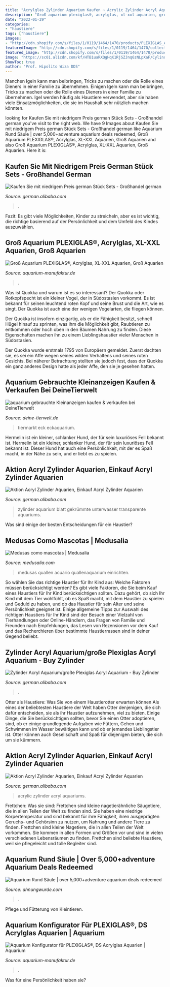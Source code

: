 ```yaml
---
title: "Acrylglas Zylinder Aquarium Kaufen ~ Acrylic Zylinder Acryl Aquariums"
description: "Groß aquarium plexiglas®, acrylglas, xl-xxl aquarien, groß aquarien"
date: "2022-01-29"
categories:
- "haustiere"
tags: ["haustiere"]
images:
- "http://cdn.shopify.com/s/files/1/0119/1464/1470/products/PLEXIGLAS_Acrylglas_Aquarium_Aquarien_Aquariumbau_1200x1200.jpg?v=1575928139"
featuredImage: "http://cdn.shopify.com/s/files/1/0119/1464/1470/collections/Was_kostet_ein_XL_XXL_Gross_Aquarium_in_Acrylglas_PLEXIGLAS_1200x1200.jpg?v=1572001665"
featured_image: "http://cdn.shopify.com/s/files/1/0119/1464/1470/products/PLEXIGLAS_Acrylglas_Aquarium_Aquarien_Aquariumbau_1200x1200.jpg?v=1575928139"
image: "https://sc01.alicdn.com/kf/HTB1uaRXQgHqK1RjSZJnq6zNLpXaF/Cylinder-acrylic-aquarium-large-plexiglass-acrylic-fish.jpg"
ShowToc: true
author: "Prof. Hipolito Wiza DDS"
---
```



Manchen Igeln kann man beibringen, Tricks zu machen oder die Rolle eines Dieners in einer Familie zu übernehmen.
Einigen Igeln kann man beibringen, Tricks zu machen oder die Rolle eines Dieners in einer Familie zu übernehmen. Igel werden häufig als Haustiere verwendet, aber sie haben viele Einsatzmöglichkeiten, die sie im Haushalt sehr nützlich machen könnten.

	

		
looking for Kaufen Sie mit niedrigem Preis german Stück Sets - Großhandel german you've visit to the right web. We have 9 Images about Kaufen Sie mit niedrigem Preis german Stück Sets - Großhandel german like Aquarium Rund Säule | over 5,000+adventure aquarium deals redeemed, Groß Aquarium PLEXIGLAS®, Acrylglas, XL-XXL Aquarien, Groß Aquarien and also Groß Aquarium PLEXIGLAS®, Acrylglas, XL-XXL Aquarien, Groß Aquarien. Here it is:
		
    
## Kaufen Sie Mit Niedrigem Preis German Stück Sets - Großhandel German

<img loading=lazy src="https://sc01.alicdn.com/kf/HTB1uaRXQgHqK1RjSZJnq6zNLpXaF/Cylinder-acrylic-aquarium-large-plexiglass-acrylic-fish.jpg" onerror="this.onerror=null;this.src='https://tse4.mm.bing.net/th?id=OIP.vxI1I2TSGX6TnWONoFA-KwHaHa&amp;pid=15.1';" alt="Kaufen Sie mit niedrigem Preis german Stück Sets - Großhandel german">

_Source: german.alibaba.com_

>. 

	

Fazit: Es gibt viele Möglichkeiten, Kinder zu streicheln, aber es ist wichtig, die richtige basierend auf der Persönlichkeit und dem Umfeld des Kindes auszuwählen.

    
## Groß Aquarium PLEXIGLAS®, Acrylglas, XL-XXL Aquarien, Groß Aquarien

<img loading=lazy src="http://cdn.shopify.com/s/files/1/0119/1464/1470/collections/Was_kostet_ein_XL_XXL_Gross_Aquarium_in_Acrylglas_PLEXIGLAS_1200x1200.jpg?v=1572001665" onerror="this.onerror=null;this.src='https://tse1.mm.bing.net/th?id=OIP.FWyMddHs1pOWfou_geI2WgHaEk&amp;pid=15.1';" alt="Groß Aquarium PLEXIGLAS®, Acrylglas, XL-XXL Aquarien, Groß Aquarien">

_Source: aquarium-manufaktur.de_

>. 

	

Was ist Quokka und warum ist es so interessant?
Der Quokka oder Rotkopfspecht ist ein kleiner Vogel, der in Südostasien vorkommt. Es ist bekannt für seinen leuchtend roten Kopf und seine Brust und die Art, wie es singt. Der Quokka ist auch eine der wenigen Vogelarten, die fliegen können.


Der Quokka ist insofern einzigartig, als er die Fähigkeit besitzt, schnell Hügel hinauf zu sprinten, was ihm die Möglichkeit gibt, Raubtieren zu entkommen oder hoch oben in den Bäumen Nahrung zu finden. Diese Eigenschaften machen ihn zu einem Lieblingshaustier vieler Menschen in Südostasien.



Der Quokka wurde erstmals 1795 von Europäern gemeldet. Zuerst dachten sie, es sei ein Affe wegen seines wilden Verhaltens und seines roten Gesichts. Bei näherer Betrachtung stellten sie jedoch fest, dass der Quokka ein ganz anderes Design hatte als jeder Affe, den sie je gesehen hatten.

    
## Aquarium Gebrauchte Kleinanzeigen Kaufen &amp; Verkaufen Bei DeineTierwelt

<img loading=lazy src="https://pic5.qimage.de/05/00/45/238450005.jpg" onerror="this.onerror=null;this.src='https://tse3.mm.bing.net/th?id=OIP.6Nhy6lKDscpPfi16DypS8wHaNK&amp;pid=15.1';" alt="aquarium gebrauchte Kleinanzeigen kaufen &amp; verkaufen bei DeineTierwelt">

_Source: deine-tierwelt.de_

>tiermarkt eck eckaquarium. 

	

Hermelin ist ein kleiner, schlanker Hund, der für sein luxuriöses Fell bekannt ist.
Hermelin ist ein kleiner, schlanker Hund, der für sein luxuriöses Fell bekannt ist. Dieser Hund hat auch eine Persönlichkeit, mit der es Spaß macht, in der Nähe zu sein, und er liebt es zu spielen.

    
## Aktion Acryl Zylinder Aquarien, Einkauf Acryl Zylinder Aquarien

<img loading=lazy src="https://sc02.alicdn.com/kf/H4884c3dab07f49b98c022a0571173587f.jpg_220x220.jpg" onerror="this.onerror=null;this.src='https://tse3.mm.bing.net/th?id=OIP.DN18wnupPt7JYkLV6Cm4HwAAAA&amp;pid=15.1';" alt="Aktion Acryl Zylinder Aquarien, Einkauf Acryl Zylinder Aquarien">

_Source: german.alibaba.com_

>zylinder aquarium blatt gekrümmte unterwasser transparente aquariums. 

	

Was sind einige der besten Entscheidungen für ein Haustier?

    
## Medusas Como Mascotas | Medusalia

<img loading=lazy src="https://www.medusalia.com/wp-content/uploads/2016/01/Acuario-de-medusas-pulse80-medusa-luna-decoracion.jpg" onerror="this.onerror=null;this.src='https://tse4.mm.bing.net/th?id=OIP.gUqwk38WJ0EED1zH4nOdcwHaE8&amp;pid=15.1';" alt="Medusas como mascotas | Medusalia">

_Source: medusalia.com_

>medusas quallen acuario quallenaquarium einrichten. 

	

So wählen Sie das richtige Haustier für Ihr Kind aus: Welche Faktoren müssen berücksichtigt werden?
Es gibt viele Faktoren, die Sie beim Kauf eines Haustiers für Ihr Kind berücksichtigen sollten. Dazu gehört, ob sich Ihr Kind mit dem Tier wohlfühlt, ob es Spaß macht, mit dem Haustier zu spielen und Geduld zu haben, und ob das Haustier für sein Alter und seine Persönlichkeit geeignet ist. Einige allgemeine Tipps zur Auswahl des richtigen Haustiers für Ihr Kind sind der Besuch einer Vielzahl von Tierhandlungen oder Online-Händlern, das Fragen von Familie und Freunden nach Empfehlungen, das Lesen von Rezensionen vor dem Kauf und das Recherchieren über bestimmte Haustierrassen sind in deiner Gegend beliebt.

    
## Zylinder Acryl Aquarium/große Plexiglas Acryl Aquarium - Buy Zylinder

<img loading=lazy src="https://sc01.alicdn.com/kf/HTB1n_QCOXXXXXXsapXXq6xXFXXXj/205949500/HTB1n_QCOXXXXXXsapXXq6xXFXXXj.jpg" onerror="this.onerror=null;this.src='https://tse2.mm.bing.net/th?id=OIP.-LxRN3x5E81GjX9ptqrYsQHaFj&amp;pid=15.1';" alt="Zylinder Acryl Aquarium/große Plexiglas Acryl Aquarium - Buy Zylinder">

_Source: german.alibaba.com_

>. 

	

Otter als Haustiere: Was Sie von einem Haustierotter erwarten können
Als eines der beliebtesten Haustiere der Welt haben Otter denjenigen, die sich dafür entscheiden, sie als ihr Haustier aufzunehmen, viel zu bieten. Einige Dinge, die Sie berücksichtigen sollten, bevor Sie einen Otter adoptieren, sind, ob er einige grundlegende Aufgaben wie Füttern, Gehen und Schwimmen im Wasser bewältigen kann und ob er jemandes Lieblingstier ist. Otter können auch Gesellschaft und Spaß für diejenigen bieten, die sich um sie kümmern.

    
## Aktion Acryl Zylinder Aquarien, Einkauf Acryl Zylinder Aquarien

<img loading=lazy src="http://sc02.alicdn.com/kf/HTB1O86MtVGWBuNjy0Fbq6z4sXXaw.jpg_220x220.jpg" onerror="this.onerror=null;this.src='https://tse4.mm.bing.net/th?id=OIP.E0lC2-JXpjZDRDmDdfTSHQAAAA&amp;pid=15.1';" alt="Aktion Acryl Zylinder Aquarien, Einkauf Acryl Zylinder Aquarien">

_Source: german.alibaba.com_

>acrylic zylinder acryl aquariums. 

	

Frettchen: Was sie sind: Frettchen sind kleine nagetierähnliche Säugetiere, die in allen Teilen der Welt zu finden sind. Sie haben eine niedrige Körpertemperatur und sind bekannt für ihre Fähigkeit, ihren ausgeprägten Geruchs- und Gehörsinn zu nutzen, um Nahrung und andere Tiere zu finden.
Frettchen sind kleine Nagetiere, die in allen Teilen der Welt vorkommen. Sie kommen in allen Formen und Größen vor und sind in vielen verschiedenen Lebensräumen zu finden. Frettchen sind beliebte Haustiere, weil sie pflegeleicht und tolle Begleiter sind.

    
## Aquarium Rund Säule | Over 5,000+adventure Aquarium Deals Redeemed

<img loading=lazy src="https://ahnungwurde.com/txwt/iLhgQ0JmaNjiQpsfDP9HHwHaHU.jpg" onerror="this.onerror=null;this.src='https://tse2.mm.bing.net/th?id=OIP.d9l0TbsZqH6e1T_fJPB7swAAAA&amp;pid=15.1';" alt="Aquarium Rund Säule | over 5,000+adventure aquarium deals redeemed">

_Source: ahnungwurde.com_

>. 

	

Pflege und Fütterung von Kleintieren.

    
## Aquarium Konfigurator Für PLEXIGLAS®, DS Acrylglas Aquarien | Aquarium

<img loading=lazy src="http://cdn.shopify.com/s/files/1/0119/1464/1470/products/PLEXIGLAS_Acrylglas_Aquarium_Aquarien_Aquariumbau_1200x1200.jpg?v=1575928139" onerror="this.onerror=null;this.src='https://tse2.mm.bing.net/th?id=OIP.1QA_2SBk_H2WBl2PmJhpCwHaEk&amp;pid=15.1';" alt="Aquarium Konfigurator für PLEXIGLAS®, DS Acrylglas Aquarien | Aquarium">

_Source: aquarium-manufaktur.de_

>. 

	

Was für eine Persönlichkeit haben sie?

